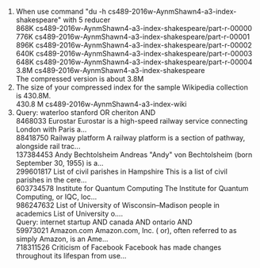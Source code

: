 <ol>
<li>When use command "du -h cs489-2016w-AynmShawn4-a3-index-shakespeare" with 5 reducer
<br>868K	cs489-2016w-AynmShawn4-a3-index-shakespeare/part-r-00000
<br>776K	cs489-2016w-AynmShawn4-a3-index-shakespeare/part-r-00001
<br>896K	cs489-2016w-AynmShawn4-a3-index-shakespeare/part-r-00002
<br>640K	cs489-2016w-AynmShawn4-a3-index-shakespeare/part-r-00003
<br>648K	cs489-2016w-AynmShawn4-a3-index-shakespeare/part-r-00004
<br>3.8M	cs489-2016w-AynmShawn4-a3-index-shakespeare
<br>The compressed version is about 3.8M
    

</li>

<li>The size of your compressed index for the sample Wikipedia collection is 430.8M.
<br>430.8 M  cs489-2016w-AynmShawn4-a3-index-wiki
<li>Query: waterloo stanford OR cheriton AND
<br>8468033	Eurostar	Eurostar is a high-speed railway service connecting London with Paris a...
<br>88418750	Railway platform	A railway platform is a section of pathway, alongside rail trac...
<br>137384453	Andy Bechtolsheim	Andreas "Andy" von Bechtolsheim (born September 30, 1955) is a...
<br>299601817	List of civil parishes in Hampshire	This is a list of civil parishes in the cere...
<br>603734578	Institute for Quantum Computing	The Institute for Quantum Computing, or IQC, loc...
<br>986247632	List of University of Wisconsin–Madison people in academics	List of University o....</li>


</li>
Query: internet startup AND canada AND ontario AND
<br>59973021	Amazon.com	Amazon.com, Inc. ( or), often referred to as simply Amazon, is an Ame...
<br>718311526	Criticism of Facebook	Facebook has made changes throughout its lifespan from use...</li>

</ol>
